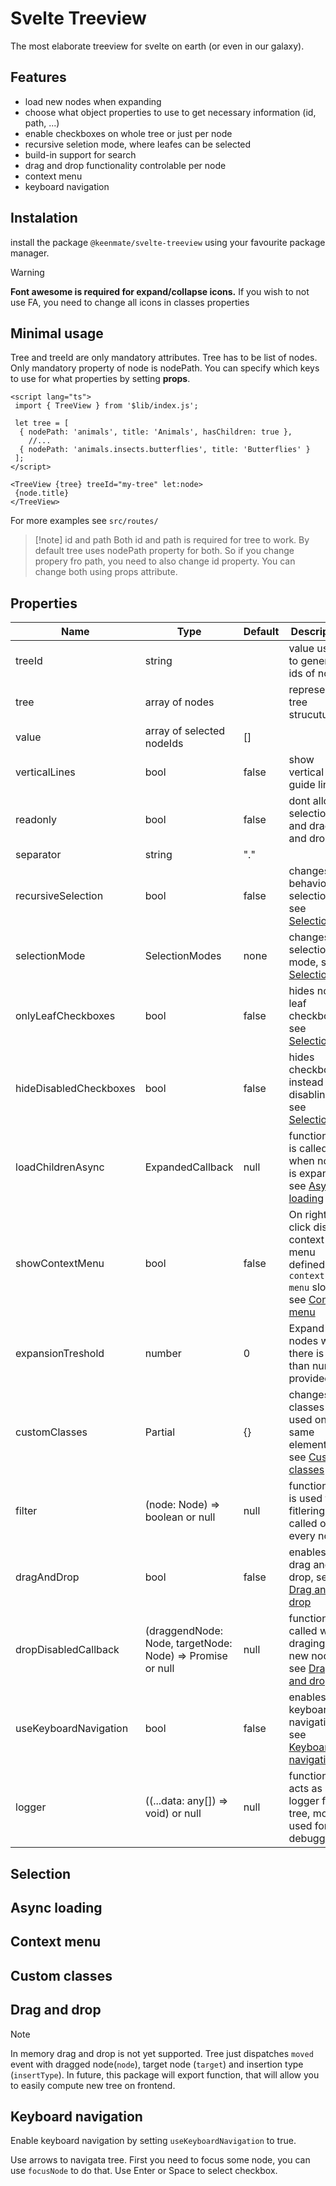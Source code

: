 # Svelte Treeview

The most elaborate treeview for svelte on earth (or even in our galaxy).

## Features

- load new nodes when expanding
- choose what object properties to use to get necessary information (id, path, ...)
- enable checkboxes on whole tree or just per node
- recursive seletion mode, where leafes can be selected
- build-in support for search
- drag and drop functionality controlable per node
- context menu
- keyboard navigation

## Instalation

install the package `@keenmate/svelte-treeview` using your favourite package manager.

> [!warning]
> **Font awesome is required for expand/collapse icons.**
> If you wish to not use FA, you need to change all icons in classes properties

## Minimal usage

Tree and treeId are only mandatory attributes.
Tree has to be list of nodes. Only mandatory property of node is nodePath.
You can specify which keys to use for what properties by setting **props**.

```svelte
<script lang="ts">
 import { TreeView } from '$lib/index.js';

 let tree = [
  { nodePath: 'animals', title: 'Animals', hasChildren: true },
    //...
  { nodePath: 'animals.insects.butterflies', title: 'Butterflies' }
 ];
</script>

<TreeView {tree} treeId="my-tree" let:node>
 {node.title}
</TreeView>

```

For more examples see `src/routes/`

> [!note] id and path
> Both id and path is required for tree to work.
> By default tree uses nodePath property for both.
> So if you change propery fro path, you need to also change id property.
> You can change both using props attribute.

## Properties

| Name                   | Type                                                               | Default | Description                                                                                           |
| ---------------------- | ------------------------------------------------------------------ | ------- | ----------------------------------------------------------------------------------------------------- |
| treeId                 | string                                                             |         | value used to generate ids of nodes                                                                   |
| tree                   | array of nodes                                                     |         | represents tree strucuture                                                                            |
| value                  | array of selected nodeIds                                          | []      |                                                                                                       |
| verticalLines          | bool                                                               | false   | show vertical guide lines                                                                             |
| readonly               | bool                                                               | false   | dont allow selection and drag and drop                                                                |
| separator              | string                                                             | "."     |                                                                                                       |
| recursiveSelection     | bool                                                               | false   | changes behavior of selection, see   [Selection](#selection)                                          |
| selectionMode          | SelectionModes                                                     | none    | changes selection mode, see   [Selection](#selection)                                                 |
| onlyLeafCheckboxes     | bool                                                               | false   | hides non leaf checkboxed, see   [Selection](#selection)                                              |
| hideDisabledCheckboxes | bool                                                               | false   | hides checkboxes instead of disabling, see   [Selection](#selection)                                  |
| loadChildrenAsync      | ExpandedCallback                                                   | null    | function that is called when node is expanded, see   [Async loading](#async-loading)                  |
| showContextMenu        | bool                                                               | false   | On right click dispaly context menu defined in `context-menu` slot, see [Context menu](#context-menu) |
| expansionTreshold      | number                                                             | 0       | Expand all nodes when there is less than number provided                                              |
| customClasses          | Partial<CustomizableClasses>                                       | {}      | changes classes used on same elements, see [Custom classes](#custom-classes)                          |
| filter                 | (node: Node) => boolean or null                                    | null    | function that is used for fitlering. It is called on every node                                       |
| dragAndDrop            | bool                                                               | false   | enables drag and drop, see [Drag and drop](#drag-and-drop)                                            |
| dropDisabledCallback   | (draggendNode: Node, targetNode: Node) => Promise<boolean> or null | null    | function called when draging over new node, see [Drag and drop](#drag-and-drop)                       |
| useKeyboardNavigation  | bool                                                               | false   | enables keyboard navigation , see [Keyboard navigation](#keyboard-navigation)                         |
| logger                 | ((...data: any[]) => void) or null                                 | null    | function that acts as logger for tree, mostly used for debugging                                      |

## Selection

## Async loading

## Context menu

## Custom classes

## Drag and drop
> [!NOTE]  
> In memory drag and drop is not yet supported. Tree just dispatches `moved` event with dragged node(`node`), target node (`target`) and insertion type (`insertType`).
> In future, this package will export function, that will allow you to easily compute new tree on frontend.


## Keyboard navigation

Enable keyboard navigation by setting `useKeyboardNavigation` to true.

Use arrows to navigata tree. First you need to focus some node,
you can use `focusNode` to do that. Use Enter or Space to select checkbox.

